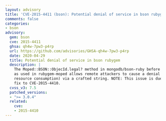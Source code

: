 ```yaml
---
layout: advisory
title: 'CVE-2015-4411 (bson): Potential denial of service in bson rubygem'
comments: false
categories:
- bson
advisory:
  gem: bson
  cve: 2015-4411
  ghsa: qh4w-7pw3-p4rp
  url: https://github.com/advisories/GHSA-qh4w-7pw3-p4rp
  date: 2020-04-29
  title: Potential denial of service in bson rubygem
  description: |
    The Moped::BSON::ObjecId.legal? method in mongodb/bson-ruby before 3.0.4
    as used in rubygem-moped allows remote attackers to cause a denial of service (worker
    resource consumption) via a crafted string. NOTE: This issue is due to an incomplete
    fix to CVE-2015-4410.
  cvss_v3: 7.5
  patched_versions:
  - ">= 3.0.4"
  related:
    cve:
    - 2015-4410
---
```

